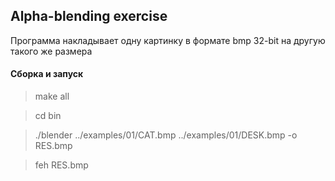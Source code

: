 ## Alpha-blending exercise

Программа накладывает одну картинку в формате bmp 32-bit на другую такого же размера

#### Сборка и запуск 

> make all

> cd bin

> ./blender ../examples/01/CAT.bmp ../examples/01/DESK.bmp -o RES.bmp

> feh RES.bmp

